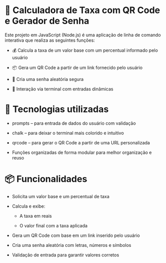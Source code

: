 # 🧮 Calculadora de Taxa com QR Code e Gerador de Senha
Este projeto em JavaScript (Node.js) é uma aplicação de linha de comando interativa que realiza as seguintes funções:

* 💰 Calcula a taxa de um valor base com um percentual informado pelo usuário

* 📦 Gera um QR Code a partir de um link fornecido pelo usuário

* 🔐 Cria uma senha aleatória segura

* 💬 Interação via terminal com entradas dinâmicas

# 🚀 Tecnologias utilizadas
* prompts – para entrada de dados do usuário com validação

* chalk – para deixar o terminal mais colorido e intuitivo

* qrcode – para gerar o QR Code a partir de uma URL personalizada

* Funções organizadas de forma modular para melhor organização e reuso

# 📦 Funcionalidades
* Solicita um valor base e um percentual de taxa

* Calcula e exibe:

  * A taxa em reais

  * O valor final com a taxa aplicada

* Gera um QR Code com base em um link inserido pelo usuário

* Cria uma senha aleatória com letras, números e símbolos

* Validação de entrada para garantir valores corretos
